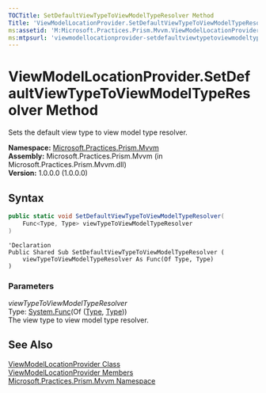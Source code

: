 ```yaml
---
TOCTitle: SetDefaultViewTypeToViewModelTypeResolver Method
Title: 'ViewModelLocationProvider.SetDefaultViewTypeToViewModelTypeResolver Method (Microsoft.Practices.Prism.Mvvm)'
ms:assetid: 'M:Microsoft.Practices.Prism.Mvvm.ViewModelLocationProvider.SetDefaultViewTypeToViewModelTypeResolver(System.Func{System.Type,System.Type})'
ms:mtpsurl: 'viewmodellocationprovider-setdefaultviewtypetoviewmodeltyperesolver-method-mspp-mvvm.md'
---
```



# ViewModelLocationProvider.SetDefaultViewTypeToViewModelTypeResolver Method

Sets the default view type to view model type resolver.

**Namespace:** [Microsoft.Practices.Prism.Mvvm](/patterns-practices/reference/mspp-mvvm-namespace)  
**Assembly:** Microsoft.Practices.Prism.Mvvm (in Microsoft.Practices.Prism.Mvvm.dll)  
**Version:** 1.0.0.0 (1.0.0.0)

## Syntax

```C#
public static void SetDefaultViewTypeToViewModelTypeResolver(
	Func<Type, Type> viewTypeToViewModelTypeResolver
)
```

```VB
'Declaration
Public Shared Sub SetDefaultViewTypeToViewModelTypeResolver ( 
	viewTypeToViewModelTypeResolver As Func(Of Type, Type)
)
```

### Parameters

*viewTypeToViewModelTypeResolver*  
Type: [System.Func](http://msdn.microsoft.com/en-us/library/bb549151)(Of ([Type](http://msdn.microsoft.com/en-us/library/42892f65), [Type](http://msdn.microsoft.com/en-us/library/42892f65)))  
The view type to view model type resolver.

## See Also

[ViewModelLocationProvider Class](/patterns-practices/reference/viewmodellocationprovider-class-mspp-mvvm)  
[ViewModelLocationProvider Members](/patterns-practices/reference/viewmodellocationprovider-members-mspp-mvvm)  
[Microsoft.Practices.Prism.Mvvm Namespace](/patterns-practices/reference/mspp-mvvm-namespace)  